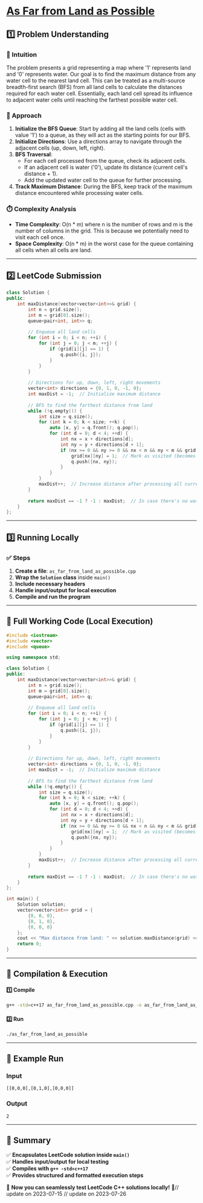 # **[As Far from Land as Possible](https://leetcode.com/problems/as-far-from-land-as-possible/description/)**  

## **1️⃣ Problem Understanding**  
### **📌 Intuition**  
The problem presents a grid representing a map where '1' represents land and '0' represents water. Our goal is to find the maximum distance from any water cell to the nearest land cell. This can be treated as a multi-source breadth-first search (BFS) from all land cells to calculate the distances required for each water cell. Essentially, each land cell spread its influence to adjacent water cells until reaching the farthest possible water cell.

### **🚀 Approach**  
1. **Initialize the BFS Queue**: Start by adding all the land cells (cells with value '1') to a queue, as they will act as the starting points for our BFS.
2. **Initialize Directions**: Use a directions array to navigate through the adjacent cells (up, down, left, right).
3. **BFS Traversal**:
   - For each cell processed from the queue, check its adjacent cells.
   - If an adjacent cell is water ('0'), update its distance (current cell's distance + 1).
   - Add the updated water cell to the queue for further processing.
4. **Track Maximum Distance**: During the BFS, keep track of the maximum distance encountered while processing water cells.

### **⏱️ Complexity Analysis**  
- **Time Complexity**: O(n * m) where n is the number of rows and m is the number of columns in the grid. This is because we potentially need to visit each cell once.
- **Space Complexity**: O(n * m) in the worst case for the queue containing all cells when all cells are land.

---  

## **2️⃣ LeetCode Submission**  
```cpp
class Solution {
public:
    int maxDistance(vector<vector<int>>& grid) {
        int n = grid.size();
        int m = grid[0].size();
        queue<pair<int, int>> q;
        
        // Enqueue all land cells
        for (int i = 0; i < n; ++i) {
            for (int j = 0; j < m; ++j) {
                if (grid[i][j] == 1) {
                    q.push({i, j});
                }
            }
        }
        
        // Directions for up, down, left, right movements
        vector<int> directions = {0, 1, 0, -1, 0};
        int maxDist = -1;  // Initialize maximum distance
        
        // BFS to find the farthest distance from land
        while (!q.empty()) {
            int size = q.size();
            for (int k = 0; k < size; ++k) {
                auto [x, y] = q.front(); q.pop();
                for (int d = 0; d < 4; ++d) {
                    int nx = x + directions[d];
                    int ny = y + directions[d + 1];
                    if (nx >= 0 && ny >= 0 && nx < n && ny < m && grid[nx][ny] == 0) {
                        grid[nx][ny] = 1;  // Mark as visited (becomes land)
                        q.push({nx, ny});
                    }
                }
            }
            maxDist++;  // Increase distance after processing all current level cells
        }
        
        return maxDist == -1 ? -1 : maxDist;  // In case there's no water
    }
};
```  

---  

## **3️⃣ Running Locally**  
### **✅ Steps**  
1. **Create a file**: `as_far_from_land_as_possible.cpp`  
2. **Wrap the `Solution` class** inside `main()`  
3. **Include necessary headers**  
4. **Handle input/output for local execution**  
5. **Compile and run the program**  

---  

## **📝 Full Working Code (Local Execution)**  
```cpp
#include <iostream>
#include <vector>
#include <queue>

using namespace std;

class Solution {
public:
    int maxDistance(vector<vector<int>>& grid) {
        int n = grid.size();
        int m = grid[0].size();
        queue<pair<int, int>> q;
        
        // Enqueue all land cells
        for (int i = 0; i < n; ++i) {
            for (int j = 0; j < m; ++j) {
                if (grid[i][j] == 1) {
                    q.push({i, j});
                }
            }
        }
        
        // Directions for up, down, left, right movements
        vector<int> directions = {0, 1, 0, -1, 0};
        int maxDist = -1;  // Initialize maximum distance
        
        // BFS to find the farthest distance from land
        while (!q.empty()) {
            int size = q.size();
            for (int k = 0; k < size; ++k) {
                auto [x, y] = q.front(); q.pop();
                for (int d = 0; d < 4; ++d) {
                    int nx = x + directions[d];
                    int ny = y + directions[d + 1];
                    if (nx >= 0 && ny >= 0 && nx < n && ny < m && grid[nx][ny] == 0) {
                        grid[nx][ny] = 1;  // Mark as visited (becomes land)
                        q.push({nx, ny});
                    }
                }
            }
            maxDist++;  // Increase distance after processing all current level cells
        }
        
        return maxDist == -1 ? -1 : maxDist;  // In case there's no water
    }
};

int main() {
    Solution solution;
    vector<vector<int>> grid = {
        {0, 0, 0},
        {0, 1, 0},
        {0, 0, 0}
    };
    cout << "Max distance from land: " << solution.maxDistance(grid) << endl;
    return 0;
}
```  

---  

## **🔧 Compilation & Execution**  
#### **1️⃣ Compile**  
```bash
g++ -std=c++17 as_far_from_land_as_possible.cpp -o as_far_from_land_as_possible
```  

#### **2️⃣ Run**  
```bash
./as_far_from_land_as_possible
```  

---  

## **🎯 Example Run**  
### **Input**  
```
[[0,0,0],[0,1,0],[0,0,0]]
```  
### **Output**  
```
2
```  

---  

## **📌 Summary**  
✅ **Encapsulates LeetCode solution inside `main()`**  
✅ **Handles input/output for local testing**  
✅ **Compiles with `g++ -std=c++17`**  
✅ **Provides structured and formatted execution steps**  

🚀 **Now you can seamlessly test LeetCode C++ solutions locally!** 🚀// update on 2023-07-15
// update on 2023-07-26
